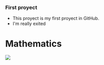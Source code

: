 ### First proyect 

- This proyect is my first proyect in GitHub. 
- I'm really exited

# Mathematics

![](https://cdn.pixabay.com/photo/2015/11/15/07/47/geometry-1044090_960_720.jpg)